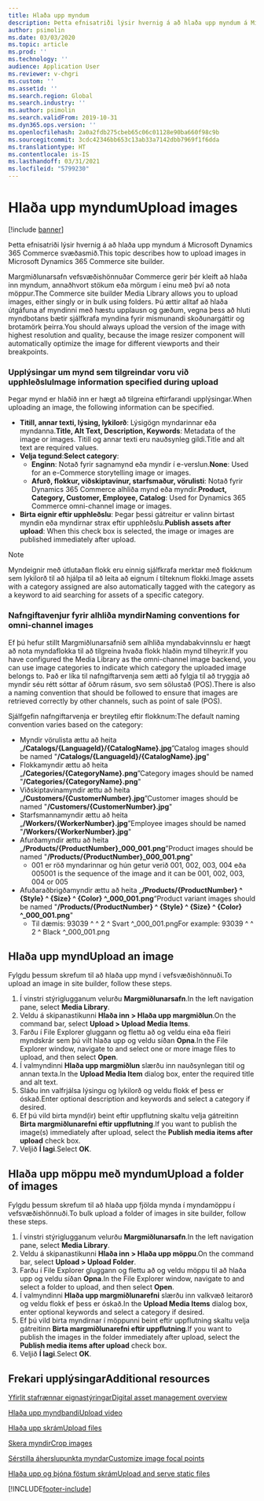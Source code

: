 ```yaml
---
title: Hlaða upp myndum
description: Þetta efnisatriði lýsir hvernig á að hlaða upp myndum á Microsoft Dynamics 365 Commerce svæðasmið.
author: psimolin
ms.date: 03/03/2020
ms.topic: article
ms.prod: ''
ms.technology: ''
audience: Application User
ms.reviewer: v-chgri
ms.custom: ''
ms.assetid: ''
ms.search.region: Global
ms.search.industry: ''
ms.author: psimolin
ms.search.validFrom: 2019-10-31
ms.dyn365.ops.version: ''
ms.openlocfilehash: 2a0a2fdb275cbeb65c06c01128e90ba660f98c9b
ms.sourcegitcommit: 3cdc42346bb653c13ab33a7142dbb7969f1f6dda
ms.translationtype: HT
ms.contentlocale: is-IS
ms.lasthandoff: 03/31/2021
ms.locfileid: "5799230"
---
```

# <a name="upload-images"></a><span data-ttu-id="793ea-103">Hlaða upp myndum</span><span class="sxs-lookup"><span data-stu-id="793ea-103">Upload images</span></span>

[!include [banner](includes/banner.md)]

<span data-ttu-id="793ea-104">Þetta efnisatriði lýsir hvernig á að hlaða upp myndum á Microsoft Dynamics 365 Commerce svæðasmið.</span><span class="sxs-lookup"><span data-stu-id="793ea-104">This topic describes how to upload images in Microsoft Dynamics 365 Commerce site builder.</span></span>

<span data-ttu-id="793ea-105">Margmiðlunarsafn vefsvæðishönnuðar Commerce gerir þér kleift að hlaða inn myndum, annaðhvort stökum eða mörgum í einu með því að nota möppur.</span><span class="sxs-lookup"><span data-stu-id="793ea-105">The Commerce site builder Media Library allows you to upload images, either singly or in bulk using folders.</span></span> <span data-ttu-id="793ea-106">Þú ættir alltaf að hlaða útgáfuna af myndinni með hæstu upplausn og gæðum, vegna þess að hluti myndbotans bætir sjálfkrafa myndina fyrir mismunandi skoðunargáttir og brotamörk þeirra.</span><span class="sxs-lookup"><span data-stu-id="793ea-106">You should always upload the version of the image with highest resolution and quality, because the image resizer component will automatically optimize the image for different viewports and their breakpoints.</span></span>

### <a name="image-information-specified-during-upload"></a><span data-ttu-id="793ea-107">Upplýsingar um mynd sem tilgreindar voru við upphleðslu</span><span class="sxs-lookup"><span data-stu-id="793ea-107">Image information specified during upload</span></span>

<span data-ttu-id="793ea-108">Þegar mynd er hlaðið inn er hægt að tilgreina eftirfarandi upplýsingar.</span><span class="sxs-lookup"><span data-stu-id="793ea-108">When uploading an image, the following information can be specified.</span></span>

- <span data-ttu-id="793ea-109">**Titill, annar texti, lýsing, lykilorð**: Lýsigögn myndarinnar eða myndanna.</span><span class="sxs-lookup"><span data-stu-id="793ea-109">**Title, Alt Text, Description, Keywords**: Metadata of the image or images.</span></span> <span data-ttu-id="793ea-110">Titill og annar texti eru nauðsynleg gildi.</span><span class="sxs-lookup"><span data-stu-id="793ea-110">Title and alt text are required values.</span></span>
- <span data-ttu-id="793ea-111">**Velja tegund**:</span><span class="sxs-lookup"><span data-stu-id="793ea-111">**Select category**:</span></span>
    - <span data-ttu-id="793ea-112">**Enginn**: Notað fyrir sagnamynd eða myndir í e-verslun.</span><span class="sxs-lookup"><span data-stu-id="793ea-112">**None**: Used for an e-Commerce storytelling image or images.</span></span>
    - <span data-ttu-id="793ea-113">**Afurð, flokkur, viðskiptavinur, starfsmaður, vörulisti**: Notað fyrir Dynamics 365 Commerce alhliða mynd eða myndir.</span><span class="sxs-lookup"><span data-stu-id="793ea-113">**Product, Category, Customer, Employee, Catalog**: Used for Dynamics 365 Commerce omni-channel image or images.</span></span>
- <span data-ttu-id="793ea-114">**Birta eignir eftir upphleðslu**: Þegar þessi gátreitur er valinn birtast myndin eða myndirnar strax eftir upphleðslu.</span><span class="sxs-lookup"><span data-stu-id="793ea-114">**Publish assets after upload**: When this check box is selected, the image or images are published immediately after upload.</span></span>

> [!NOTE]
> <span data-ttu-id="793ea-115">Myndeignir með útlutaðan flokk eru einnig sjálfkrafa merktar með flokknum sem lykilorð til að hjálpa til að leita að eignum í tilteknum flokki.</span><span class="sxs-lookup"><span data-stu-id="793ea-115">Image assets with a category assigned are also automatically tagged with the category as a keyword to aid searching for assets of a specific category.</span></span>

### <a name="naming-conventions-for-omni-channel-images"></a><span data-ttu-id="793ea-116">Nafngiftavenjur fyrir alhliða myndir</span><span class="sxs-lookup"><span data-stu-id="793ea-116">Naming conventions for omni-channel images</span></span> 

<span data-ttu-id="793ea-117">Ef þú hefur stillt Margmiðlunarsafnið sem alhliða myndabakvinnslu er hægt að nota myndaflokka til að tilgreina hvaða flokk hlaðin mynd tilheyrir.</span><span class="sxs-lookup"><span data-stu-id="793ea-117">If you have configured the Media Library as the omni-channel image backend, you can use image categories to indicate which category the uploaded image belongs to.</span></span> <span data-ttu-id="793ea-118">Það er líka til nafngiftarvenja sem ætti að fylgja til að tryggja að myndir séu rétt sóttar af öðrum rásum, svo sem sölustað (POS).</span><span class="sxs-lookup"><span data-stu-id="793ea-118">There is also a naming convention that should be followed to ensure that images are retrieved correctly by other channels, such as point of sale (POS).</span></span>

<span data-ttu-id="793ea-119">Sjálfgefin nafngiftarvenja er breytileg eftir flokknum:</span><span class="sxs-lookup"><span data-stu-id="793ea-119">The default naming convention varies based on the category:</span></span>
- <span data-ttu-id="793ea-120">Myndir vörulista ættu að heita „**/Catalogs/\{LanguageId\}/\{CatalogName\}.jpg**”</span><span class="sxs-lookup"><span data-stu-id="793ea-120">Catalog images should be named "**/Catalogs/\{LanguageId\}/\{CatalogName\}.jpg**"</span></span>
- <span data-ttu-id="793ea-121">Flokkamyndir ættu að heita „**/Categories/\{CategoryName\}.png**”</span><span class="sxs-lookup"><span data-stu-id="793ea-121">Category images should be named "**/Categories/\{CategoryName\}.png**"</span></span>
- <span data-ttu-id="793ea-122">Viðskiptavinamyndir ættu að heita „**/Customers/\{CustomerNumber\}.jpg**”</span><span class="sxs-lookup"><span data-stu-id="793ea-122">Customer images should be named "**/Customers/\{CustomerNumber\}.jpg**"</span></span>
- <span data-ttu-id="793ea-123">Starfsmannamyndir ættu að heita „**/Workers/\{WorkerNumber\}.jpg**”</span><span class="sxs-lookup"><span data-stu-id="793ea-123">Employee images should be named "**/Workers/\{WorkerNumber\}.jpg**"</span></span>
- <span data-ttu-id="793ea-124">Afurðamyndir ættu að heita „**/Products/\{ProductNumber\}_000_001.png**”</span><span class="sxs-lookup"><span data-stu-id="793ea-124">Product images should be named "**/Products/\{ProductNumber\}_000_001.png**"</span></span>
    - <span data-ttu-id="793ea-125">001 er röð myndarinnar og hún getur verið 001, 002, 003, 004 eða 005</span><span class="sxs-lookup"><span data-stu-id="793ea-125">001 is the sequence of the image and it can be 001, 002, 003, 004 or 005</span></span>
- <span data-ttu-id="793ea-126">Afuðaraðbrigðamyndir ættu að heita „**/Products/\{ProductNumber\} \^ \{Style\} \^ \{Size\} \^ \{Color\} \^\_000_001.png**“</span><span class="sxs-lookup"><span data-stu-id="793ea-126">Product variant images should be named "**/Products/\{ProductNumber\} \^ \{Style\} \^ \{Size\} \^ \{Color\} \^\_000_001.png**"</span></span>
    - <span data-ttu-id="793ea-127">Til dæmis: 93039 \^ \^ 2 \^ Svart \^_000_001.png</span><span class="sxs-lookup"><span data-stu-id="793ea-127">For example: 93039 \^ \^ 2 \^ Black \^_000_001.png</span></span>

## <a name="upload-an-image"></a><span data-ttu-id="793ea-128">Hlaða upp mynd</span><span class="sxs-lookup"><span data-stu-id="793ea-128">Upload an image</span></span>

<span data-ttu-id="793ea-129">Fylgdu þessum skrefum til að hlaða upp mynd í vefsvæðishönnuði.</span><span class="sxs-lookup"><span data-stu-id="793ea-129">To upload an image in site builder, follow these steps.</span></span>

1. <span data-ttu-id="793ea-130">Í vinstri stýriglugganum velurðu **Margmiðlunarsafn**.</span><span class="sxs-lookup"><span data-stu-id="793ea-130">In the left navigation pane, select **Media Library**.</span></span>
1. <span data-ttu-id="793ea-131">Veldu á skipanastikunni **Hlaða inn \> Hlaða upp margmiðlun**.</span><span class="sxs-lookup"><span data-stu-id="793ea-131">On the command bar, select **Upload \> Upload Media Items**.</span></span>
1. <span data-ttu-id="793ea-132">Farðu í File Explorer gluggann og flettu að og veldu eina eða fleiri myndskrár sem þú vilt hlaða upp og veldu síðan **Opna**.</span><span class="sxs-lookup"><span data-stu-id="793ea-132">In the File Explorer window, navigate to and select one or more image files to upload, and then select **Open**.</span></span>
1. <span data-ttu-id="793ea-133">Í valmyndinni **Hlaða upp margmiðlun** slærðu inn nauðsynlegan titil og annan texta.</span><span class="sxs-lookup"><span data-stu-id="793ea-133">In the **Upload Media Item** dialog box, enter the required title and alt text.</span></span>
1. <span data-ttu-id="793ea-134">Sláðu inn valfrjálsa lýsingu og lykilorð og veldu flokk ef þess er óskað.</span><span class="sxs-lookup"><span data-stu-id="793ea-134">Enter optional description and keywords and select a category if desired.</span></span> 
1. <span data-ttu-id="793ea-135">Ef þú vild birta mynd(ir) beint eftir uppflutning skaltu velja gátreitinn **Birta margmiðlunarefni eftir uppflutning**.</span><span class="sxs-lookup"><span data-stu-id="793ea-135">If you want to publish the image(s) immediately after upload, select the **Publish media items after upload** check box.</span></span>
1. <span data-ttu-id="793ea-136">Veljið **Í lagi**.</span><span class="sxs-lookup"><span data-stu-id="793ea-136">Select **OK**.</span></span>

## <a name="upload-a-folder-of-images"></a><span data-ttu-id="793ea-137">Hlaða upp möppu með myndum</span><span class="sxs-lookup"><span data-stu-id="793ea-137">Upload a folder of images</span></span>

<span data-ttu-id="793ea-138">Fylgdu þessum skrefum til að hlaða upp fjölda mynda í myndamöppu í vefsvæðishönnuði.</span><span class="sxs-lookup"><span data-stu-id="793ea-138">To bulk upload a folder of images in site builder, follow these steps.</span></span>

1. <span data-ttu-id="793ea-139">Í vinstri stýriglugganum velurðu **Margmiðlunarsafn**.</span><span class="sxs-lookup"><span data-stu-id="793ea-139">In the left navigation pane, select **Media Library**.</span></span>
1. <span data-ttu-id="793ea-140">Veldu á skipanastikunni **Hlaða inn \> Hlaða upp möppu**.</span><span class="sxs-lookup"><span data-stu-id="793ea-140">On the command bar, select **Upload \> Upload Folder**.</span></span>
1. <span data-ttu-id="793ea-141">Farðu í File Explorer gluggann og flettu að og veldu möppu til að hlaða upp og veldu síðan **Opna**.</span><span class="sxs-lookup"><span data-stu-id="793ea-141">In the File Explorer window, navigate to and select a folder to upload, and then select **Open**.</span></span>
1. <span data-ttu-id="793ea-142">Í valmyndinni **Hlaða upp margmiðlunarefni** slærðu inn valkvæð leitarorð og veldu flokk ef þess er óskað.</span><span class="sxs-lookup"><span data-stu-id="793ea-142">In the **Upload Media Items** dialog box, enter optional keywords and select a category if desired.</span></span> 
1. <span data-ttu-id="793ea-143">Ef þú vild birta myndirnar í möppunni beint eftir uppflutning skaltu velja gátreitinn **Birta margmiðlunarefni eftir uppflutning**.</span><span class="sxs-lookup"><span data-stu-id="793ea-143">If you want to publish the images in the folder immediately after upload, select the **Publish media items after upload** check box.</span></span>
1. <span data-ttu-id="793ea-144">Veljið **Í lagi**.</span><span class="sxs-lookup"><span data-stu-id="793ea-144">Select **OK**.</span></span>

## <a name="additional-resources"></a><span data-ttu-id="793ea-145">Frekari upplýsingar</span><span class="sxs-lookup"><span data-stu-id="793ea-145">Additional resources</span></span>

[<span data-ttu-id="793ea-146">Yfirlit stafrænnar eignastýringar</span><span class="sxs-lookup"><span data-stu-id="793ea-146">Digital asset management overview</span></span>](dam-overview.md)

[<span data-ttu-id="793ea-147">Hlaða upp myndbandi</span><span class="sxs-lookup"><span data-stu-id="793ea-147">Upload video</span></span>](dam-upload-video.md)

[<span data-ttu-id="793ea-148">Hlaða upp skrám</span><span class="sxs-lookup"><span data-stu-id="793ea-148">Upload files</span></span>](dam-upload-files.md)

[<span data-ttu-id="793ea-149">Skera myndir</span><span class="sxs-lookup"><span data-stu-id="793ea-149">Crop images</span></span>](dam-crop-images.md)

[<span data-ttu-id="793ea-150">Sérstilla áherslupunkta myndar</span><span class="sxs-lookup"><span data-stu-id="793ea-150">Customize image focal points</span></span>](dam-custom-focal-point.md)

[<span data-ttu-id="793ea-151">Hlaða upp og þjóna föstum skrám</span><span class="sxs-lookup"><span data-stu-id="793ea-151">Upload and serve static files</span></span>](upload-serve-static-files.md)


[!INCLUDE[footer-include](../includes/footer-banner.md)]
